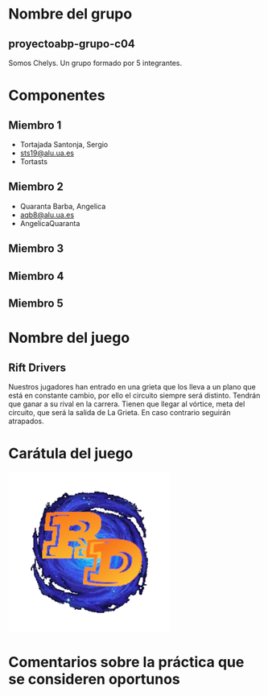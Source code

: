 # Nombre del grupo
## proyectoabp-grupo-c04
Somos Chelys. Un grupo formado por 5 integrantes.

# Componentes
## Miembro 1
* Tortajada Santonja, Sergio
* sts19@alu.ua.es
* Tortasts
## Miembro 2
* Quaranta Barba, Angelica
* aqb8@alu.ua.es
* AngelicaQuaranta
## Miembro 3
## Miembro 4
## Miembro 5


# Nombre del juego
## Rift Drivers
Nuestros jugadores han entrado en una grieta que los lleva a un plano que está en constante cambio, por ello el circuito siempre será distinto. Tendrán que ganar a su rival en la carrera. Tienen que llegar al vórtice, meta del circuito, que será la salida de La Grieta. En caso contrario seguirán atrapados.

# Carátula del juego
![](/otros/img/logo.png)
# Comentarios sobre la práctica que se consideren oportunos
